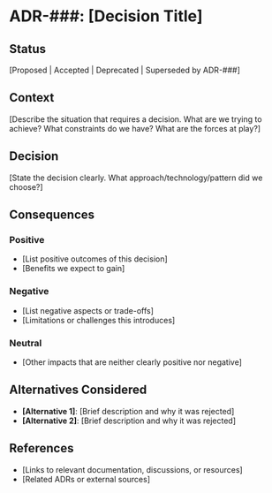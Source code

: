# ADR-###: [Decision Title]

## Status

[Proposed | Accepted | Deprecated | Superseded by ADR-###]

## Context

[Describe the situation that requires a decision. What are we trying to achieve? What constraints
do we have? What are the forces at play?]

## Decision

[State the decision clearly. What approach/technology/pattern did we choose?]

## Consequences

### Positive

- [List positive outcomes of this decision]
- [Benefits we expect to gain]

### Negative

- [List negative aspects or trade-offs]
- [Limitations or challenges this introduces]

### Neutral

- [Other impacts that are neither clearly positive nor negative]

## Alternatives Considered

- **[Alternative 1]**: [Brief description and why it was rejected]
- **[Alternative 2]**: [Brief description and why it was rejected]

## References

- [Links to relevant documentation, discussions, or resources]
- [Related ADRs or external sources]
